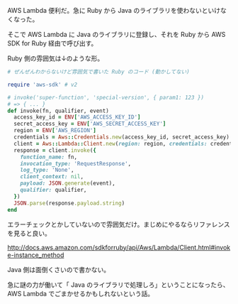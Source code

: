 AWS Lambda 便利だ。急に Ruby から Java のライブラリを使わないといけなくなった。

そこで AWS Lambda に Java のライブラリに登録し、それを Ruby から AWS SDK for Ruby 経由で呼び出す。

Ruby 側の雰囲気は↓のような形。

```ruby
# ぜんぜんわからないけど雰囲気で書いた Ruby のコード (動かしてない)

require 'aws-sdk' # v2

# invoke('super-function', 'special-version', { param1: 123 })
# => { ... }
def invoke(fn, qualifier, event)
  access_key_id = ENV['AWS_ACCESS_KEY_ID']
  secret_access_key = ENV['AWS_SECRET_ACCESS_KEY']
  region = ENV['AWS_REGION']
  credentials = Aws::Credentials.new(access_key_id, secret_access_key)
  client = Aws::Lambda::Client.new(region: region, credentials: credentials)
  response = client.invoke({
    function_name: fn,
    invocation_type: 'RequestResponse',
    log_type: 'None',
    client_context: nil,
    payload: JSON.generate(event),
    qualifier: qualifier,
  })
  JSON.parse(response.payload.string)
end
```

エラーチェックとかしていないので雰囲気だけ。まじめにやるならリファレンスを見ると良い。

http://docs.aws.amazon.com/sdkforruby/api/Aws/Lambda/Client.html#invoke-instance_method

Java 側は面倒くさいので書かない。

急に謎の力が働いて「 Java のライブラリで処理しろ」ということになったら、 AWS Lambda でごまかせるかもしれないという話。
